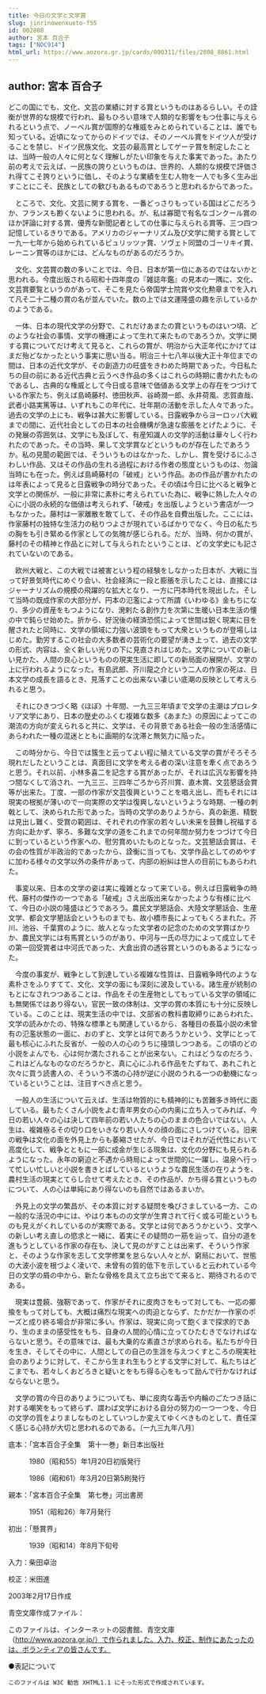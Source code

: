 ```yaml
---
title: 今日の文学と文学賞
slug: jinrinowenxueto-f55
id: 002808
author: 宮本 百合子
tags: ["NDC914"]
html_url: https://www.aozora.gr.jp/cards/000311/files/2808_8861.html
---
```


## author: 宮本 百合子

どこの国にでも、文化、文芸の業績に対する賞というものはあるらしい。その詮衡が世界的な規模で行われ、最もひろい意味で人類的な影響をもつ仕事に与えられるという点で、ノーベル賞が国際的な権威をみとめられていることは、誰でも知っている。近頃になってからのドイツでは、そのノーベル賞をドイツ人が受けることを禁じ、ドイツ民族文化、文芸の最高賞としてゲーテ賞を制定したことは、当時一般の人々に何となく理解しがたい印象を与えた事実であった。あたり前の考えで云えば、一民族の誇りというものは、世界的、人類的な規模で評価され得てこそ誇りというに価し、そのような業績を生む人物を一人でも多く生み出すことにこそ、民族としての歓びもあるものであろうと思われるからであった。

　ところで、文化、文芸に関する賞を、一番どっさりもっている国はどこだろうか、フランスも尠くないように思われる。が、私は寡聞で有名なゴンクール賞のほか評論に対する賞、優秀な新聞記者としての仕事に与えられる賞等、三つ四つ記憶しているきりである。アメリカのジャーナリズム及び文学に関する賞として一九一七年から始められているピュリッツァ賞、ソヴェト同盟のゴーリキイ賞、レーニン賞等のほかには、どんなものがあるのだろうか。

　文化、文芸賞の数の多いことでは、今日、日本が第一位にあるのではないかと思われる。今度出版される昭和十四年度の『雑誌年鑑』の見本の一隅に、文化、文芸賞要覧というのがあって、そこを見たら帝国学士院賞や文化勲章までを入れて凡そ二十二種の賞の名が並んでいた。数の上では文運隆盛の趣を示しているかのようである。

　一体、日本の現代文学の分野で、これだけあまたの賞というものはいつ頃、どのような社会の事情、文学の機運によって生れて来たものであろうか。文学に関する賞についてだけ考えて見ると、これらの賞が、明治から大正年代にかけてはまだ殆どなかったという事実に思い当る。明治三十七八年以後大正十年位までの間は、日本の近代文学が、その創造力の旺盛をきわめた時期であった。今日私たちの目の前にある近代古典と云うべき作品の多くはこれらの時期に書かれたものであるし、古典的な権威として今日或る意味で価値ある文学上の存在をつづけている作家たち、例えば島崎藤村、徳田秋声、谷崎潤一郎、永井荷風、志賀直哉、武者小路実篤等は、いずれもこの年代に、壮年期の活動を示した人々であった。過去の文学の上にも、戦争は甚大に影響している。日露戦争からヨーロッパ大戦までの間に、近代社会としての日本の社会機構が急速な膨脹をとげたように、その発展の雰囲気は、文学にも及ぼして、有産知識人の文学的活動は華々しく行われたのであった。その当時、果して文学賞などというものが存在したであろうか。私の見聞の範囲では、そういうものはなかった、しかし、賞を受けるにふさわしい作品、又はその作品の生れる過程における作者の態度というものは、勿論当時にも在った。例えば島崎藤村の「破戒」という作品。あの作品が書かれたのは年表によって見ると日露戦争の時分であった。その頃は今日に比べると戦争と文学との関係が、一般に非常に素朴に考えられていた為に、戦争に熱した人々の心に小説の永続的な価値は考えられず、「破戒」を出版しようという書店が一つもなかった。藤村は一家離散を敢てして、その作品を自費出版した。ここには、作家藤村の独特な生活力の粘りつよさが現れているばかりでなく、今日の私たちの胸をも引き緊める作家としての気魄が感じられる。だが、当時、何かの賞が、藤村のその精神と作品とに対して与えられたということは、どの文学史にも記されていないのである。

　欧州大戦と、この大戦では被害という程の経験をしなかった日本が、大戦に当って好景気時代にめぐり会い、社会経済に一段と膨脹を示したことは、直接にはジャーナリズムの規模の飛躍的な拡大となり、一方に円本時代を現出した。そして当時の既成作家の大部分が、円本の氾濫によって所謂《いわゆる》金もちになり、多少の資産をもつようになり、溌剌たる創作力を次第に生暖い日本生活の懐の中で鈍らせ始めた。折から、好況後の経済恐慌によって世間は鋭く現実に目を醒されたと同時に、文学の領域に力強い波頭をもって大衆というものが登場しはじめた。勤労するこの社会の大多数者の芸術化の要望が湧き上って、過去の文学の形式、内容は、全く新しい光りの下に見直されはじめた。文学についての新しい見かた、人間の良心というものの現実生活に即しての新局面の展開が、文学の上に行われるようになった。有島武郎、芥川龍之介という二人の作家の死は、日本文学の成長を語るとき、見落すことの出来ない凄じい底潮の反映として考えられると思う。

　それにひきつづく略《ほぼ》十年間、一九三三年頃まで文学の主潮はプロレタリア文学にあり、日本の歴史のふくむ複雑な数多《あまた》の原因によってこの潮流の方向が変えられると共に、文学は、その背景である社会一般の生活感情にあらわれた一種の混迷とともに画期的な沈滞と無気力に陥った。

　この時分から、今日では簇生と云ってよい程に殖えている文学の賞がそろそろ現れだしたということは、真面目に文学を考える者の深い注意を牽く点であろうと思う。それ以前、小林多喜二を記念する賞があったが、それは広汎な影響を持つ間なくして消され、一九三三、三四年ごろから芥川賞、直木賞、文芸懇話会賞等が出来た。丁度、一部の作家が文芸復興ということを唱え出し、而もそれには現実の根拠が薄いので一向実際の文学は復興しないというような時期、一種の刺戟として、決められた形であった。当時の文学のありようから、真の新進、精鋭は見出し難く、受賞の範囲は、それぞれの作家の若々しい未来を鼓舞し祝福する方向に赴かず、寧ろ、多難な文学の道をこれまでの何年間か努力をつづけて今日に到っているという作家への、慰労賞めいたものとなった。文芸懇話会賞は、その会の性質が半政治的であったから、詮衡に当っても、文学作品としてのめやすに加わる様々の文学以外の条件があって、内部の紛糾は世人の目前にもあらわれた。

　事変以来、日本の文学の姿は実に複雑となって来ている。例えば日露戦争の時代、藤村の傑作の一つである「破戒」さえ出版出来なかったような有様に比べて、今日の小説の隆盛はどうであろう。農民文学懇話会、大陸文学懇話会、生産文学、都会文学懇話会というものまでも、故小橋市長によってもくろまれた。芥川、池谷、千葉賞のように、故人となった文学者の記念のための文学賞ばかりか、農民文学には有馬賞というのがあり、中河与一氏の尽力によって成立してその第一回受賞者は中河氏であった、大倉出資の透谷賞というのもあるようになった。

　今度の事変が、戦争として到達している複雑な性質は、日露戦争時代のような素朴さをふりすてて、文化、文学の面にも深刻に波及している。諸生産が統制のもとになされつつあることは、作品をその生産物としてもっている文学の領域にも無関係ではあり得ない。官民一致の体制は、文学の賞の本質にも十分に反映している。このことは、現実生活の中では、文部省の教科書取締りにあらわれた、文学の読みかたの、特殊な標準とも関連しているから、各種目の長篇小説の未曾有の氾濫状態の一面に、おのずと、文学とは何であろうかという、文学にとって最も核心にふれた反省が、一般の人の心のうちに擡頭しつつある。この頃のどの小説をよんでも、心は何か満たされることが出来ない。これはどうなのだろう、これはどんなものなのだろうかと、真に心にふれる作品をたずねて、あれこれと次々に買う読書人の、そういう不満の心持が逆に小説のうれる一つの動機になっているということは、注目すべき点と思う。

　一般人の生活について云えば、生活は物質的にも精神的にも苦難多き時代に面している。最もたくさん小説をよむ青年男女の心の内奥に立ち入ってみれば、今日の若い人々の心は決して四年前の若い人たちの心のままの色合いではない。人生は、複雑極るその切り口をいきなり若い人々の顔の面にさしつけている。旧来の戦争は文化の面を外見上からも萎縮させたが、今日ではそれが近代性において高度化して、戦争とともに一部に成金が生じる現象は、文化の分野にも見られるようになった。永年の窮迫と不遇から時局によって世間的に一躍し、温泉へ行って忙しい忙しいと小説を書きとばしているというような農民生活の在りようを、農村生活の現実とてらし合せて考えたとき、その作品が、かち得る賞というものについて、人の心は単純にあり得ないのも自然ではあるまいか。

　外見上の文学の繁昌が、その本質に対する疑問を喚びさましている一方、この一般的な活況の中には、やはり本ものの文学が生育されて行く或る可能というものも見えがくれしているのが実際である。文学とは何であろうかという、文学への新しい考え直しの慾求と一緒に、着実にその疑問の一筋を辿って、自分の道を進もうとしている作家の存在も、決して見のがすことは出来ず、そういう作家と、そのような作家を志して文学修業を怠らない人々とが、窮局において、世態の大波小波を根づよく凌いで、未曾有の質的低下を示していると云われている今日の文学の屑の中から、新たな骨格を具えて立ち出でて来ると、期待されるのである。

　現実は豊饒、強靭であって、作家がそれに皮肉さをもって対しても、一応の揶揄をもって対しても、大概は痛烈な現実への肉迫とならず、たかだか一作家のポーズと成り終る場合が非常に多い。作家は、現実に向って飽くまで探求的であり、生のままの感受性をもち、自身の人間的心情に立ってひたむきでなければならないと思う。その意味では、最も大乗的な素直さが求められる。私たちが今日を生き、そしてその中に、人間としての自己の生涯を与えつくすところの現実社会のありように対して、そこから生まれ生もうとする文学に対して、私たちはどこまでも、若々しくおどろきと疑いとをもち得る心をもって励んで行かなければならないと思う。

　文学の賞の今日のありようについても、単に皮肉な毒舌や内輪のごたつき話に対する嘲笑をもって終らず、謂わば文学における自分の努力の一つ一つを、今日の文学の質をよりましなものとしていつしか変えてゆくべきものとして、責任深く感じる心持が大切と思われるのである。〔一九三九年八月〕













底本：「宮本百合子全集　第十一巻」新日本出版社


　　　1980（昭和55）年1月20日初版発行

　　　1986（昭和61）年3月20日第5刷発行

親本：「宮本百合子全集　第七巻」河出書房

　　　1951（昭和26）年7月発行

初出：「懸賞界」

　　　1939（昭和14）年8月下旬号

入力：柴田卓治

校正：米田進

2003年2月17日作成

青空文庫作成ファイル：

このファイルは、インターネットの図書館、青空文庫（http://www.aozora.gr.jp/）で作られました。入力、校正、制作にあたったのは、ボランティアの皆さんです。











●表記について


	このファイルは W3C 勧告 XHTML1.1 にそった形式で作成されています。